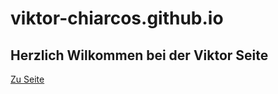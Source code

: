 # viktor-chiarcos.github.io

## Herzlich Wilkommen bei der Viktor Seite
 [Zu Seite](https://viktor-chiarcos.github.io)
